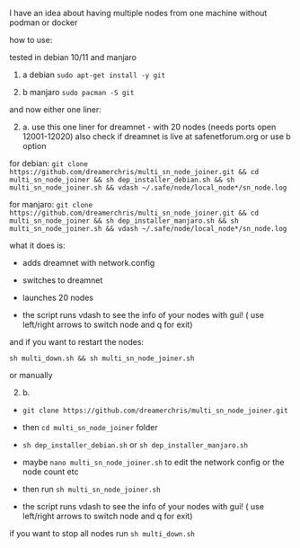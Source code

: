 I have an idea about having multiple nodes from one machine without podman or docker


how to use:

tested in debian 10/11 and manjaro


1. a debian `sudo apt-get install -y git` 

1. b manjaro `sudo pacman -S git`

and now either one liner:

2. a. 
use this one liner for dreamnet - with 20 nodes (needs ports open 12001-12020) also check if dreamnet is live at safenetforum.org or use b option

for debian: `git clone https://github.com/dreamerchris/multi_sn_node_joiner.git && cd multi_sn_node_joiner && sh dep_installer_debian.sh && sh multi_sn_node_joiner.sh && vdash ~/.safe/node/local_node*/sn_node.log`

for manjaro: `git clone https://github.com/dreamerchris/multi_sn_node_joiner.git && cd multi_sn_node_joiner && sh dep_installer_manjaro.sh && sh multi_sn_node_joiner.sh && vdash ~/.safe/node/local_node*/sn_node.log`

what it does is:

- adds dreamnet with network.config

- switches to dreamnet

- launches 20 nodes

- the script runs vdash to see the info of your nodes with gui! ( use left/right arrows to switch node and q for exit)

and if you want to restart the nodes:

`sh multi_down.sh && sh multi_sn_node_joiner.sh`

or manually

2. b. 

- `git clone https://github.com/dreamerchris/multi_sn_node_joiner.git`

- then `cd multi_sn_node_joiner` folder

- `sh dep_installer_debian.sh` or `sh dep_installer_manjaro.sh`

- maybe `nano multi_sn_node_joiner.sh` to edit the network config or the node count etc

- then run `sh multi_sn_node_joiner.sh`

- the script runs vdash to see the info of your nodes with gui! ( use left/right arrows to switch node and q for exit)

if you want to stop all nodes run `sh multi_down.sh`
